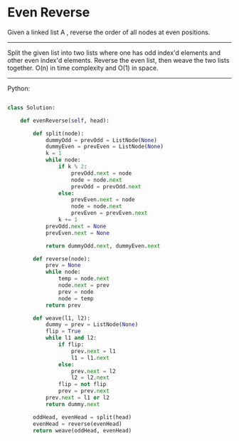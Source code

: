 # Even Reverse

Given a linked list A , reverse the order of all nodes at even positions.

---

Split the given list into two lists where one has odd index'd elements and
other even index'd elements. Reverse the even list, then weave the two lists
together. O(n) in time complexity and O(1) in space.

---

Python:

```python

class Solution:

    def evenReverse(self, head):

        def split(node):
            dummyOdd = prevOdd = ListNode(None)
            dummyEven = prevEven = ListNode(None)
            k = 1
            while node:
                if k % 2:
                    prevOdd.next = node
                    node = node.next
                    prevOdd = prevOdd.next
                else:
                    prevEven.next = node
                    node = node.next
                    prevEven = prevEven.next
                k += 1
            prevOdd.next = None
            prevEven.next = None

            return dummyOdd.next, dummyEven.next

        def reverse(node):
            prev = None
            while node:
                temp = node.next
                node.next = prev
                prev = node
                node = temp
            return prev

        def weave(l1, l2):
            dummy = prev = ListNode(None)
            flip = True
            while l1 and l2:
                if flip:
                    prev.next = l1
                    l1 = l1.next
                else:
                    prev.next = l2
                    l2 = l2.next
                flip = not flip
                prev = prev.next
            prev.next = l1 or l2
            return dummy.next

        oddHead, evenHead = split(head)
        evenHead = reverse(evenHead)
        return weave(oddHead, evenHead)
```
